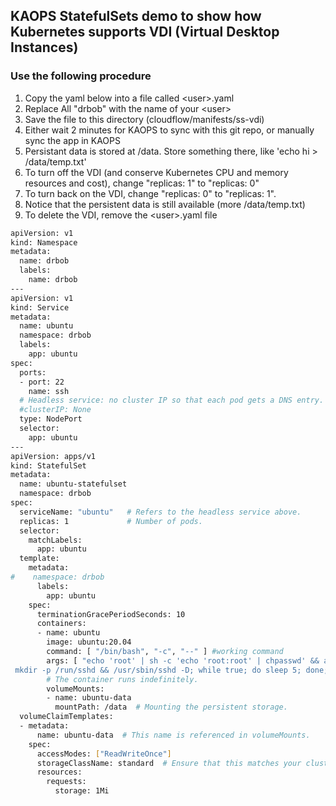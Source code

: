 ## KAOPS StatefulSets demo to show how Kubernetes supports VDI (Virtual Desktop Instances)

### Use the following procedure

1. Copy the yaml below into a file called \<user\>.yaml
2. Replace All "drbob" with the name of your \<user\>
3. Save the file to this directory (cloudflow/manifests/ss-vdi)
4. Either wait 2 minutes for KAOPS to sync with this git repo, or manually sync the app in KAOPS
5. Persistant data is stored at /data.  Store something there, like 'echo hi > /data/temp.txt'
6. To turn off the VDI (and conserve Kubernetes CPU and memory resources and cost), change "replicas: 1" to "replicas: 0"
7. To turn back on the VDI, change "replicas: 0" to "replicas: 1".
8. Notice that the persistent data is still available (more /data/temp.txt)
9. To delete the VDI, remove the \<user\>.yaml file

```bash
apiVersion: v1
kind: Namespace
metadata:
  name: drbob
  labels:
    name: drbob
---
apiVersion: v1
kind: Service
metadata:
  name: ubuntu
  namespace: drbob
  labels:
    app: ubuntu
spec:
  ports:
  - port: 22
    name: ssh
  # Headless service: no cluster IP so that each pod gets a DNS entry.
  #clusterIP: None
  type: NodePort
  selector:
    app: ubuntu
---
apiVersion: apps/v1
kind: StatefulSet
metadata:
  name: ubuntu-statefulset
  namespace: drbob
spec:
  serviceName: "ubuntu"   # Refers to the headless service above.
  replicas: 1             # Number of pods.
  selector:
    matchLabels:
      app: ubuntu
  template:
    metadata:
#    namespace: drbob
      labels:
        app: ubuntu
    spec:
      terminationGracePeriodSeconds: 10
      containers:
      - name: ubuntu
        image: ubuntu:20.04
        command: [ "/bin/bash", "-c", "--" ] #working command
        args: [ "echo 'root' | sh -c 'echo 'root:root' | chpasswd' && apt-get update && apt-get install -y openssh-server && echo 'PermitRootLogin yes' >> /etc/ssh/sshd_config &&
 mkdir -p /run/sshd && /usr/sbin/sshd -D; while true; do sleep 5; done;" ] #working loop command
        # The container runs indefinitely.
        volumeMounts:
        - name: ubuntu-data
          mountPath: /data  # Mounting the persistent storage.
  volumeClaimTemplates:
  - metadata:
      name: ubuntu-data  # This name is referenced in volumeMounts.
    spec:
      accessModes: ["ReadWriteOnce"]
      storageClassName: standard  # Ensure that this matches your cluster's StorageClass.
      resources:
        requests:
          storage: 1Mi
```
